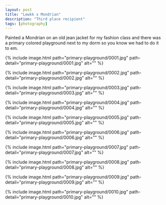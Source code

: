 ```yaml
---
layout: post
title: "Lewkk x Mondrian"
description: "Third place recipient"
tags: [photography]
---
```


Painted a Mondrian on an old jean jacket for my fashion class and there was a primary colored playground next to my dorm so you know we had to do it to em.

{% include image.html path="primary-playground/0001.jpg" path-detail="primary-playground/0001.jpg" alt="" %}

{% include image.html path="primary-playground/0002.jpg" path-detail="primary-playground/0002.jpg" alt="" %}

{% include image.html path="primary-playground/0003.jpg" path-detail="primary-playground/0003.jpg" alt="" %}

{% include image.html path="primary-playground/0004.jpg" path-detail="primary-playground/0004.jpg" alt="" %}

{% include image.html path="primary-playground/0005.jpg" path-detail="primary-playground/0005.jpg" alt="" %}

{% include image.html path="primary-playground/0006.jpg" path-detail="primary-playground/0006.jpg" alt="" %}

{% include image.html path="primary-playground/0007.jpg" path-detail="primary-playground/0007.jpg" alt="" %}

{% include image.html path="primary-playground/0008.jpg" path-detail="primary-playground/0008.jpg" alt="" %}

{% include image.html path="primary-playground/0009.jpg" path-detail="primary-playground/0009.jpg" alt="" %}

{% include image.html path="primary-playground/0010.jpg" path-detail="primary-playground/0010.jpg" alt="" %}
